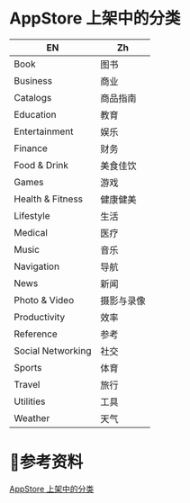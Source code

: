 # AppStore 上架中的分类

EN | Zh
---------|----------
Book	|图书
Business	|商业
Catalogs	|商品指南
Education	|教育
Entertainment|	娱乐
Finance	|财务
Food & Drink	|美食佳饮
Games	|游戏
Health & Fitness|	健康健美
Lifestyle	|生活
Medical|	医疗
Music	|音乐
Navigation	|导航
News	|新闻
Photo & Video	|摄影与录像
Productivity	|效率
Reference	|参考
Social Networking|	社交
Sports|	体育
Travel|	旅行
Utilities|	工具
Weather	|天气


#  参考资料 
[AppStore 上架中的分类](http://blog.csdn.net/hslinux/article/details/19157329)